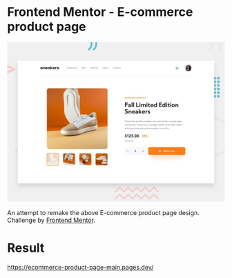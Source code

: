 # Frontend Mentor - E-commerce product page

![Design preview for the E-commerce product page coding challenge](./design/desktop-preview.jpg)

An attempt to remake the above E-commerce product page design. Challenge by [Frontend Mentor](https://www.frontendmentor.io/).

# Result

https://ecommerce-product-page-main.pages.dev/